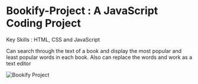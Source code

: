 # Bookify-Project : A JavaScript Coding Project

Key Skills : HTML, CSS and JavaScript

Can search through the text of a book and display the most popular and least popular words in each book. Also can replace the words and work as a text editor

![Bookify Project](https://user-images.githubusercontent.com/63383507/145663440-1d646007-f42b-4671-9a71-2f189de69b8e.jpg)

